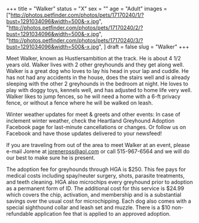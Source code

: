 +++
title = "Walker"
status = "X"
sex = ""
age = "Adult"
images = ["http://photos.petfinder.com/photos/pets/17170240/1/?bust=1291034096&width=500&-x.jpg",
"http://photos.petfinder.com/photos/pets/17170240/2/?bust=1291034096&width=500&-x.jpg",
"http://photos.petfinder.com/photos/pets/17170240/3/?bust=1291034096&width=500&-x.jpg",
]
draft = false
slug = "Walker"
+++

Meet Walker, known as Hustlersambition at the track. He is about 4 1/2 years old. Walker lives with 2 other greyhounds and they get along well. Walker is a great dog who loves to lay his head in your lap and cuddle. He has not had any accidents in the house, does the stairs well and is already sleeping with the other 2 greyhounds in the bedroom at night. He loves to play with doggy toys, kennels well, and has adjusted to home life very well. Walker likes to jump fences, so he will need a home with a 6-ft privacy fence, or without a fence where he will be walked on leash.


Winter weather updates for meet & greets and other events: In case of inclement winter weather, check the Heartland Greyhound Adoption Facebook page for last-minute cancellations or changes. Or follow us on Facebook and have those updates delivered to your newsfeed!


If you are traveling from out of the area to meet Walker at an event, please e-mail Jorene at joreneross@aol.com or call 515-967-6564 and we will do our best to make sure he is present.

The adoption fee for greyhounds through HGA is $250. This fee pays for medical costs including spay/neuter surgery, shots, parasite treatments, and teeth cleaning. HGA also microchips every greyhound prior to adoption as a permanent form of ID. The additional cost for this service is $24.99 which covers the chip, activation, and membership and is a substantial savings over the usual cost for microchipping. Each dog also comes with a special sighthound collar and leash set and muzzle. There is a $10 non-refundable application fee that is applied to an approved adoption.

